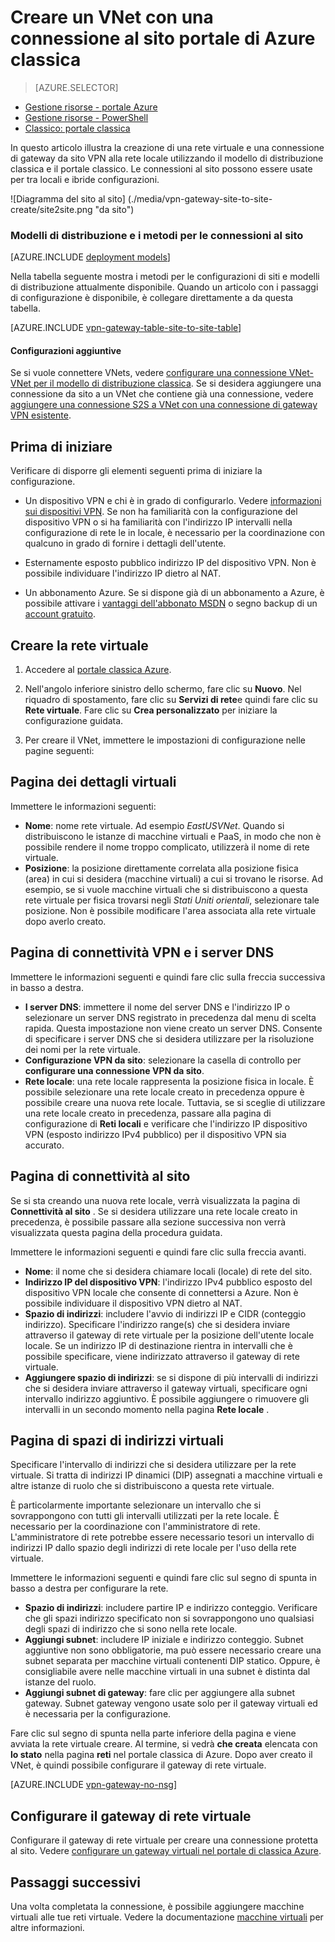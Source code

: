 <properties
   pageTitle="Creare una rete virtuale con una connessione di Gateway VPN da sito portale classica Azure | Microsoft Azure"
   description="Creare un VNet con una connessione di Gateway VPN S2S per tra locale e le configurazioni ibride utilizzando il modello di distribuzione classica."
   services="vpn-gateway"
   documentationCenter=""
   authors="cherylmc"
   manager="carmonm"
   editor=""
   tags="azure-service-management"/>

<tags
   ms.service="vpn-gateway"
   ms.devlang="na"
   ms.topic="hero-article"
   ms.tgt_pltfrm="na"
   ms.workload="infrastructure-services"
   ms.date="10/14/2016"
   ms.author="cherylmc"/>

# <a name="create-a-vnet-with-a-site-to-site-connection-using-the-azure-classic-portal"></a>Creare un VNet con una connessione al sito portale di Azure classica

> [AZURE.SELECTOR]
- [Gestione risorse - portale Azure](vpn-gateway-howto-site-to-site-resource-manager-portal.md)
- [Gestione risorse - PowerShell](vpn-gateway-create-site-to-site-rm-powershell.md)
- [Classico: portale classica](vpn-gateway-site-to-site-create.md)

In questo articolo illustra la creazione di una rete virtuale e una connessione di gateway da sito VPN alla rete locale utilizzando il modello di distribuzione classica e il portale classico. Le connessioni al sito possono essere usate per tra locali e ibride configurazioni.

![Diagramma del sito al sito] (./media/vpn-gateway-site-to-site-create/site2site.png "da sito")


### <a name="deployment-models-and-methods-for-site-to-site-connections"></a>Modelli di distribuzione e i metodi per le connessioni al sito

[AZURE.INCLUDE [deployment models](../../includes/vpn-gateway-deployment-models-include.md)] 

Nella tabella seguente mostra i metodi per le configurazioni di siti e modelli di distribuzione attualmente disponibile. Quando un articolo con i passaggi di configurazione è disponibile, è collegare direttamente a da questa tabella.

[AZURE.INCLUDE [vpn-gateway-table-site-to-site-table](../../includes/vpn-gateway-table-site-to-site-include.md)]

#### <a name="additional-configurations"></a>Configurazioni aggiuntive 

Se si vuole connettere VNets, vedere [configurare una connessione VNet-VNet per il modello di distribuzione classica](virtual-networks-configure-vnet-to-vnet-connection.md). Se si desidera aggiungere una connessione da sito a un VNet che contiene già una connessione, vedere [aggiungere una connessione S2S a VNet con una connessione di gateway VPN esistente](vpn-gateway-multi-site.md).
 
## <a name="before-you-begin"></a>Prima di iniziare

Verificare di disporre gli elementi seguenti prima di iniziare la configurazione.

- Un dispositivo VPN e chi è in grado di configurarlo. Vedere [informazioni sui dispositivi VPN](vpn-gateway-about-vpn-devices.md). Se non ha familiarità con la configurazione del dispositivo VPN o si ha familiarità con l'indirizzo IP intervalli nella configurazione di rete le in locale, è necessario per la coordinazione con qualcuno in grado di fornire i dettagli dell'utente.

- Esternamente esposto pubblico indirizzo IP del dispositivo VPN. Non è possibile individuare l'indirizzo IP dietro al NAT.

- Un abbonamento Azure. Se si dispone già di un abbonamento a Azure, è possibile attivare i [vantaggi dell'abbonato MSDN](https://azure.microsoft.com/pricing/member-offers/msdn-benefits-details/) o segno backup di un [account gratuito](https://azure.microsoft.com/pricing/free-trial/).


## <a name="CreateVNet"></a>Creare la rete virtuale

1. Accedere al [portale classica Azure](https://manage.windowsazure.com/).

2. Nell'angolo inferiore sinistro dello schermo, fare clic su **Nuovo**. Nel riquadro di spostamento, fare clic su **Servizi di rete**e quindi fare clic su **Rete virtuale**. Fare clic su **Crea personalizzato** per iniziare la configurazione guidata.

3. Per creare il VNet, immettere le impostazioni di configurazione nelle pagine seguenti:

## <a name="Details"></a>Pagina dei dettagli virtuali

Immettere le informazioni seguenti:

- **Nome**: nome rete virtuale. Ad esempio *EastUSVNet*. Quando si distribuiscono le istanze di macchine virtuali e PaaS, in modo che non è possibile rendere il nome troppo complicato, utilizzerà il nome di rete virtuale.
- **Posizione**: la posizione direttamente correlata alla posizione fisica (area) in cui si desidera (macchine virtuali) a cui si trovano le risorse. Ad esempio, se si vuole macchine virtuali che si distribuiscono a questa rete virtuale per fisica trovarsi negli *Stati Uniti orientali*, selezionare tale posizione. Non è possibile modificare l'area associata alla rete virtuale dopo averlo creato.

## <a name="DNS"></a>Pagina di connettività VPN e i server DNS

Immettere le informazioni seguenti e quindi fare clic sulla freccia successiva in basso a destra.

- **I server DNS**: immettere il nome del server DNS e l'indirizzo IP o selezionare un server DNS registrato in precedenza dal menu di scelta rapida. Questa impostazione non viene creato un server DNS. Consente di specificare i server DNS che si desidera utilizzare per la risoluzione dei nomi per la rete virtuale.
- **Configurazione VPN da sito**: selezionare la casella di controllo per **configurare una connessione VPN da sito**.
- **Rete locale**: una rete locale rappresenta la posizione fisica in locale. È possibile selezionare una rete locale creato in precedenza oppure è possibile creare una nuova rete locale. Tuttavia, se si sceglie di utilizzare una rete locale creato in precedenza, passare alla pagina di configurazione di **Reti locali** e verificare che l'indirizzo IP dispositivo VPN (esposto indirizzo IPv4 pubblico) per il dispositivo VPN sia accurato.

## <a name="Connectivity"></a>Pagina di connettività al sito

Se si sta creando una nuova rete locale, verrà visualizzata la pagina di **Connettività al sito** . Se si desidera utilizzare una rete locale creato in precedenza, è possibile passare alla sezione successiva non verrà visualizzata questa pagina della procedura guidata.

Immettere le informazioni seguenti e quindi fare clic sulla freccia avanti.

-   **Nome**: il nome che si desidera chiamare locali (locale) di rete del sito.
-   **Indirizzo IP del dispositivo VPN**: l'indirizzo IPv4 pubblico esposto del dispositivo VPN locale che consente di connettersi a Azure. Non è possibile individuare il dispositivo VPN dietro al NAT.
-   **Spazio di indirizzi**: includere l'avvio di indirizzi IP e CIDR (conteggio indirizzo). Specificare l'indirizzo range(s) che si desidera inviare attraverso il gateway di rete virtuale per la posizione dell'utente locale locale. Se un indirizzo IP di destinazione rientra in intervalli che è possibile specificare, viene indirizzato attraverso il gateway di rete virtuale.
-   **Aggiungere spazio di indirizzi**: se si dispone di più intervalli di indirizzi che si desidera inviare attraverso il gateway virtuali, specificare ogni intervallo indirizzo aggiuntivo. È possibile aggiungere o rimuovere gli intervalli in un secondo momento nella pagina **Rete locale** .

## <a name="Address"></a>Pagina di spazi di indirizzi virtuali

Specificare l'intervallo di indirizzi che si desidera utilizzare per la rete virtuale. Si tratta di indirizzi IP dinamici (DIP) assegnati a macchine virtuali e altre istanze di ruolo che si distribuiscono a questa rete virtuale.

È particolarmente importante selezionare un intervallo che si sovrappongono con tutti gli intervalli utilizzati per la rete locale. È necessario per la coordinazione con l'amministratore di rete. L'amministratore di rete potrebbe essere necessario tesori un intervallo di indirizzi IP dallo spazio degli indirizzi di rete locale per l'uso della rete virtuale.

Immettere le informazioni seguenti e quindi fare clic sul segno di spunta in basso a destra per configurare la rete.

- **Spazio di indirizzi**: includere partire IP e indirizzo conteggio. Verificare che gli spazi indirizzo specificato non si sovrappongono uno qualsiasi degli spazi di indirizzo che si sono nella rete locale.
- **Aggiungi subnet**: includere IP iniziale e indirizzo conteggio. Subnet aggiuntive non sono obbligatorie, ma può essere necessario creare una subnet separata per macchine virtuali contenenti DIP statico. Oppure, è consigliabile avere nelle macchine virtuali in una subnet è distinta dal istanze del ruolo.
- **Aggiungi subnet di gateway**: fare clic per aggiungere alla subnet gateway. Subnet gateway vengono usate solo per il gateway virtuali ed è necessaria per la configurazione.

Fare clic sul segno di spunta nella parte inferiore della pagina e viene avviata la rete virtuale creare. Al termine, si vedrà **che creata** elencata con **lo stato** nella pagina **reti** nel portale classica di Azure. Dopo aver creato il VNet, è quindi possibile configurare il gateway di rete virtuale.

[AZURE.INCLUDE [vpn-gateway-no-nsg](../../includes/vpn-gateway-no-nsg-include.md)] 

## <a name="VNetGateway"></a>Configurare il gateway di rete virtuale

Configurare il gateway di rete virtuale per creare una connessione protetta al sito. Vedere [configurare un gateway virtuali nel portale di classica Azure](vpn-gateway-configure-vpn-gateway-mp.md).

## <a name="next-steps"></a>Passaggi successivi

Una volta completata la connessione, è possibile aggiungere macchine virtuali alle tue reti virtuale. Vedere la documentazione [macchine virtuali](https://azure.microsoft.com/documentation/services/virtual-machines/) per altre informazioni.
